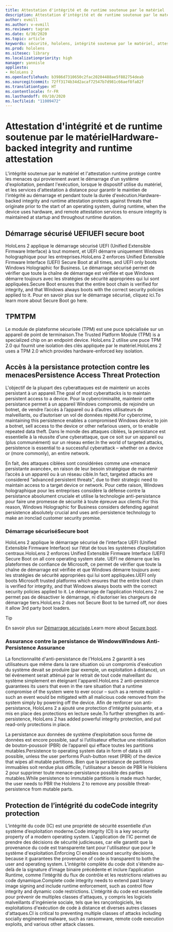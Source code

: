 ```yaml
---
title: Attestation d'intégrité et de runtime soutenue par le matériel
description: Attestation d'intégrité et de runtime soutenue par le matériel
author: evmill
ms.author: v-evmill
ms.reviewer: tagran
ms.date: 6/30/2020
ms.topic: article
keywords: sécurité, hololens, intégrité soutenue par le matériel, attestation runtime, UEFI, démarrage sécurisé UEFI, démarrage sécurisé, TPM, protection contre les menaces, assurance anti-persistance Windows, intégrité du code, protection du code,
ms.prod: hololens
ms.sitesec: library
ms.localizationpriority: high
manager: yannisle
appliesto:
- HoloLens 2
ms.openlocfilehash: b3986d7310650c2fac20204488ae5f882754deab
ms.sourcegitcommit: 72ff3174b34d2acaf72547b7d981c66aef8fa82f
ms.translationtype: HT
ms.contentlocale: fr-FR
ms.lasthandoff: 09/10/2020
ms.locfileid: "11009472"
---
```

# <span data-ttu-id="9c999-104">Attestation d'intégrité et de runtime soutenue par le matériel</span><span class="sxs-lookup"><span data-stu-id="9c999-104">Hardware-backed integrity and runtime attestation</span></span>

<span data-ttu-id="9c999-105">L'intégrité soutenue par le matériel et l'attestation runtime protège contre les menaces qui proviennent avant le démarrage d'un système d'exploitation, pendant l'exécution, lorsque le dispositif utilise du matériel, et les services d'attestation à distance pour garantir le maintien de l'intégrité au démarrage et pendant toute la durée d'exécution.</span><span class="sxs-lookup"><span data-stu-id="9c999-105">Hardware-backed integrity and runtime attestation protects against threats that originate prior to the start of an operating system, during runtime, when the device uses hardware, and remote attestation services to ensure integrity is maintained at startup and throughout runtime duration.</span></span>

## <span data-ttu-id="9c999-106">Démarrage sécurisé UEFI</span><span class="sxs-lookup"><span data-stu-id="9c999-106">UEFI secure boot</span></span>

<span data-ttu-id="9c999-107">HoloLens 2 applique le démarrage sécurisé UEFI (Unified Extensible Firmware Interface) à tout moment, et UEFI démarre uniquement Windows holographique pour les entreprises.</span><span class="sxs-lookup"><span data-stu-id="9c999-107">HoloLens 2 enforces Unified Extensible Firmware Interface (UEFI) Secure Boot at all times, and UEFI only boots Windows Holographic for Business.</span></span>
<span data-ttu-id="9c999-108">Le démarrage sécurisé permet de vérifier que toute la chaîne de démarrage est vérifiée et que Windows démarre toujours avec les stratégies de sécurité appropriées qui lui sont appliquées.</span><span class="sxs-lookup"><span data-stu-id="9c999-108">Secure Boot ensures that the entire boot chain is verified for integrity, and that Windows always boots with the correct security policies applied to it.</span></span> <span data-ttu-id="9c999-109">Pour en savoir plus sur le démarrage sécurisé, cliquez ici.</span><span class="sxs-lookup"><span data-stu-id="9c999-109">To learn more about Secure Boot go here.</span></span>

## <span data-ttu-id="9c999-110">TPM</span><span class="sxs-lookup"><span data-stu-id="9c999-110">TPM</span></span>

<span data-ttu-id="9c999-111">Le module de plateforme sécurisée (TPM) est une puce spécialisée sur un appareil de point de terminaison.</span><span class="sxs-lookup"><span data-stu-id="9c999-111">The Trusted Platform Module (TPM) is a specialized chip on an endpoint device.</span></span> <span data-ttu-id="9c999-112">HoloLens 2 utilise une puce TPM 2.0 qui fournit une isolation des clés appliquée par le matériel.</span><span class="sxs-lookup"><span data-stu-id="9c999-112">HoloLens 2 uses a TPM 2.0 which provides hardware-enforced key isolation.</span></span>

## <span data-ttu-id="9c999-113">Accès à la persistance protection contre les menaces</span><span class="sxs-lookup"><span data-stu-id="9c999-113">Persistence Access Threat Protection</span></span>

<span data-ttu-id="9c999-114">L'objectif de la plupart des cyberattaques est de maintenir un accès persistant à un appareil.</span><span class="sxs-lookup"><span data-stu-id="9c999-114">The goal of most cyberattacks is to maintain persistent access to a device.</span></span> <span data-ttu-id="9c999-115">Pour la cybercriminalité, maintenir cette persistance permet à un appareil Windows compromis de rejoindre un botnet, de vendre l’accès à l’appareil ou à d’autres utilisateurs de malveillants, ou d’autoriser un vol de données répété.</span><span class="sxs-lookup"><span data-stu-id="9c999-115">For cybercrime, maintaining this persistence enables a compromised Windows device to join a botnet, sell access to the device or other nefarious users, or to enable repeated data theft.</span></span> <span data-ttu-id="9c999-116">Dans le monde des attaques ciblées, la persistance est essentielle à la réussite d'une cyberattaque, que ce soit sur un appareil ou (plus communément) sur un réseau entier.</span><span class="sxs-lookup"><span data-stu-id="9c999-116">In the world of targeted attacks, persistence is essential to a successful cyberattack – whether on a device or (more commonly), an entire network.</span></span>  

<span data-ttu-id="9c999-117">En fait, des attaques ciblées sont considérées comme une «menace persistante avancée», en raison de leur besoin stratégique de maintenir l’accès à un appareil ou à un réseau cible.</span><span class="sxs-lookup"><span data-stu-id="9c999-117">In fact, targeted attacks are considered “advanced persistent threats”, due to their strategic need to maintain access to a target device or network.</span></span> <span data-ttu-id="9c999-118">Pour cette raison, Windows holographique pour les entreprises considère la défense contre la persistance absolument cruciale et utilise la technologie anti-persistance pour faire une promesse de sécurité à toute épreuve aux clients.</span><span class="sxs-lookup"><span data-stu-id="9c999-118">For this reason, Windows Holographic for Business considers defending against persistence absolutely crucial and uses anti-persistence technology to make an ironclad customer security promise.</span></span>

### <span data-ttu-id="9c999-119">Démarrage sécurisé</span><span class="sxs-lookup"><span data-stu-id="9c999-119">Secure boot</span></span> 

<span data-ttu-id="9c999-120">HoloLens 2 applique le démarrage sécurisé de l’interface UEFI (Unified Extensible Firmware Interface) sur l’état de tous les systèmes d’exploitation centraux.</span><span class="sxs-lookup"><span data-stu-id="9c999-120">HoloLens 2 enforces Unified Extensible Firmware Interface (UEFI) Secure Boot on all core operating system state.</span></span> <span data-ttu-id="9c999-121">UEFI ne démarre que les plateformes de confiance de Microsoft, ce permet de vérifier que toute la chaîne de démarrage est vérifiée et que Windows démarre toujours avec les stratégies de sécurité appropriées qui lui sont appliquées.</span><span class="sxs-lookup"><span data-stu-id="9c999-121">UEFI only boots Microsoft trusted platforms which ensures that the entire boot chain is verified for integrity, and that Windows always boots with the correct security policies applied to it.</span></span> <span data-ttu-id="9c999-122">Le démarrage de l’application HoloLens 2 ne permet pas de désactiver le démarrage, ni d’autoriser les chargeurs de démarrage tiers.</span><span class="sxs-lookup"><span data-stu-id="9c999-122">HoloLens 2 does not Secure Boot to be turned off, nor does it allow 3rd party boot loaders.</span></span>

> [!Tip]
> <span data-ttu-id="9c999-123">En savoir plus sur [Démarrage sécurisée](https://docs.microsoft.com/windows-hardware/design/device-experiences/oem-secure-boot).</span><span class="sxs-lookup"><span data-stu-id="9c999-123">Learn more about [Secure boot](https://docs.microsoft.com/windows-hardware/design/device-experiences/oem-secure-boot).</span></span>

### <span data-ttu-id="9c999-124">Assurance contre la persistance de Windows</span><span class="sxs-lookup"><span data-stu-id="9c999-124">Windows Anti-Persistence Assurance</span></span>

<span data-ttu-id="9c999-125">La fonctionnalité d'anti-persistance de l'HoloLens 2 garantit à ses utilisateurs que même dans la rare situation où un compromis d'exécution du système devait se produire (par exemple, un exploitation à distance), un tel événement serait atténué par le retrait de tout code malveillant du système simplement en éteignant l'appareil.</span><span class="sxs-lookup"><span data-stu-id="9c999-125">HoloLens 2 anti-persistence guarantees its users that even in the rare situation that a runtime compromise of the system were to ever occur – such as a remote exploit – such an event would be mitigated with all malicious code removed from the system simply by powering off the device.</span></span> <span data-ttu-id="9c999-126">Afin de renforcer son anti-persistance, HoloLens 2 a ajouté une protection d'intégrité puissante, et a mis en place des protections en lecture seule.</span><span class="sxs-lookup"><span data-stu-id="9c999-126">To further strengthen its anti-persistence, HoloLens 2 has added powerful integrity protection, and put read-only protections in place.</span></span>

<span data-ttu-id="9c999-127">La persistance aux données de système d’exploitation sous forme de données est encore possible, sauf si l’utilisateur effectue une réinitialisation de bouton-poussoir (PBR) de l’appareil qui efface toutes les partitions mutables.</span><span class="sxs-lookup"><span data-stu-id="9c999-127">Persistence to operating system data in form of data is still possible, unless the user performs Push-button reset (PBR) of the device that wipes all mutable partitions.</span></span> <span data-ttu-id="9c999-128">Bien que la persistance de partitions immuables soit rendue plus difficile, l'utilisateur a besoin de PBR le Hololens 2 pour supprimer toute menace-persistance possible des parties mutables.</span><span class="sxs-lookup"><span data-stu-id="9c999-128">While persistence to immutable partitions is made much harder, the user needs to PBR the Hololens 2 to remove any possible threat-persistence from mutable parts.</span></span>

## <span data-ttu-id="9c999-129">Protection de l’intégrité du code</span><span class="sxs-lookup"><span data-stu-id="9c999-129">Code integrity protection</span></span> 

<span data-ttu-id="9c999-130">L’intégrité du code (IC) est une propriété de sécurité essentielle d’un système d’exploitation moderne.</span><span class="sxs-lookup"><span data-stu-id="9c999-130">Code integrity (CI) is a key security property of a modern operating system.</span></span> <span data-ttu-id="9c999-131">L'application de l'IC permet de prendre des décisions de sécurité judicieuses, car elle garantit que la provenance du code est transparente tant pour l'utilisateur que pour le système d'exploitation.</span><span class="sxs-lookup"><span data-stu-id="9c999-131">Enforcing CI enables sound security decisions, because it guarantees the provenance of code is transparent to both the user and operating system.</span></span> <span data-ttu-id="9c999-132">L’intégrité complète du code doit s'étendre au-delà de la signature d’image binaire précédente et inclure l’application Runtime, comme l’intégrité du flux de contrôle et les restrictions relatives au code dynamique.</span><span class="sxs-lookup"><span data-stu-id="9c999-132">Complete code integrity needs to extend past binary image signing and include runtime enforcement, such as control flow integrity and dynamic code restrictions.</span></span> <span data-ttu-id="9c999-133">L'intégrité du code est essentielle pour prévenir de multiples classes d'attaques, y compris les logiciels malveillants d'ingénierie sociale, tels que les rançonlogiciels, les exploitations d'exécution de code à distance et diverses autres classes d'attaques.</span><span class="sxs-lookup"><span data-stu-id="9c999-133">CI is critical to preventing multiple classes of attacks including socially engineered malware, such as ransomware, remote code execution exploits, and various other attack classes.</span></span>
